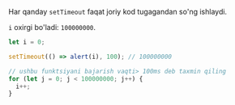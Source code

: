 Har qanday `setTimeout` faqat joriy kod tugagandan so'ng ishlaydi.

`i` oxirgi bo'ladi: `100000000`.

```js run
let i = 0;

setTimeout(() => alert(i), 100); // 100000000

// ushbu funktsiyani bajarish vaqti> 100ms deb taxmin qiling
for (let j = 0; j < 100000000; j++) {
  i++;
}
```
